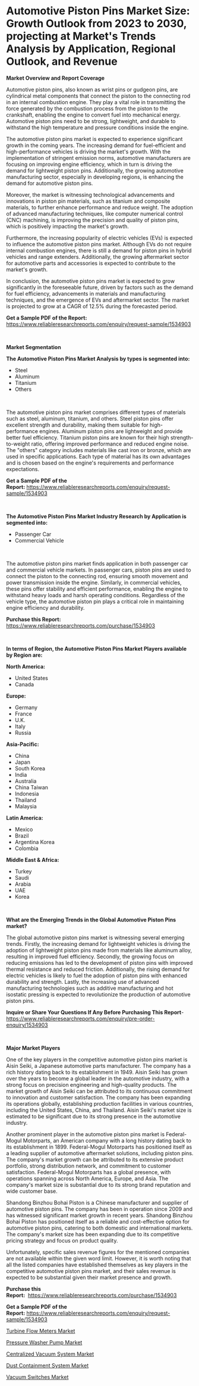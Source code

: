<p><h1>Automotive Piston Pins Market Size: Growth Outlook from 2023 to 2030, projecting at Market's Trends Analysis by Application, Regional Outlook, and Revenue</h1></p><p><strong>Market Overview and Report Coverage</strong></p>
<p><p>Automotive piston pins, also known as wrist pins or gudgeon pins, are cylindrical metal components that connect the piston to the connecting rod in an internal combustion engine. They play a vital role in transmitting the force generated by the combustion process from the piston to the crankshaft, enabling the engine to convert fuel into mechanical energy. Automotive piston pins need to be strong, lightweight, and durable to withstand the high temperature and pressure conditions inside the engine.</p><p>The automotive piston pins market is expected to experience significant growth in the coming years. The increasing demand for fuel-efficient and high-performance vehicles is driving the market's growth. With the implementation of stringent emission norms, automotive manufacturers are focusing on improving engine efficiency, which in turn is driving the demand for lightweight piston pins. Additionally, the growing automotive manufacturing sector, especially in developing regions, is enhancing the demand for automotive piston pins.</p><p>Moreover, the market is witnessing technological advancements and innovations in piston pin materials, such as titanium and composite materials, to further enhance performance and reduce weight. The adoption of advanced manufacturing techniques, like computer numerical control (CNC) machining, is improving the precision and quality of piston pins, which is positively impacting the market's growth.</p><p>Furthermore, the increasing popularity of electric vehicles (EVs) is expected to influence the automotive piston pins market. Although EVs do not require internal combustion engines, there is still a demand for piston pins in hybrid vehicles and range extenders. Additionally, the growing aftermarket sector for automotive parts and accessories is expected to contribute to the market's growth.</p><p>In conclusion, the automotive piston pins market is expected to grow significantly in the foreseeable future, driven by factors such as the demand for fuel efficiency, advancements in materials and manufacturing techniques, and the emergence of EVs and aftermarket sector. The market is projected to grow at a CAGR of 12.5% during the forecasted period.</p></p>
<p><strong>Get a Sample PDF of the Report:</strong> <a href="https://www.reliableresearchreports.com/enquiry/request-sample/1534903">https://www.reliableresearchreports.com/enquiry/request-sample/1534903</a></p>
<p>&nbsp;</p>
<p><strong>Market Segmentation</strong></p>
<p><strong>The Automotive Piston Pins Market Analysis by types is segmented into:</strong></p>
<p><ul><li>Steel</li><li>Aluminum</li><li>Titanium</li><li>Others</li></ul></p>
<p>&nbsp;</p>
<p><p>The automotive piston pins market comprises different types of materials such as steel, aluminum, titanium, and others. Steel piston pins offer excellent strength and durability, making them suitable for high-performance engines. Aluminum piston pins are lightweight and provide better fuel efficiency. Titanium piston pins are known for their high strength-to-weight ratio, offering improved performance and reduced engine noise. The "others" category includes materials like cast iron or bronze, which are used in specific applications. Each type of material has its own advantages and is chosen based on the engine's requirements and performance expectations.</p></p>
<p><strong>Get a Sample PDF of the Report:</strong>&nbsp;<a href="https://www.reliableresearchreports.com/enquiry/request-sample/1534903">https://www.reliableresearchreports.com/enquiry/request-sample/1534903</a></p>
<p>&nbsp;</p>
<p><strong>The Automotive Piston Pins Market Industry Research by Application is segmented into:</strong></p>
<p><ul><li>Passenger Car</li><li>Commercial Vehicle</li></ul></p>
<p>&nbsp;</p>
<p><p>The automotive piston pins market finds application in both passenger car and commercial vehicle markets. In passenger cars, piston pins are used to connect the piston to the connecting rod, ensuring smooth movement and power transmission inside the engine. Similarly, in commercial vehicles, these pins offer stability and efficient performance, enabling the engine to withstand heavy loads and harsh operating conditions. Regardless of the vehicle type, the automotive piston pin plays a critical role in maintaining engine efficiency and durability.</p></p>
<p><strong>Purchase this Report:</strong>&nbsp; <a href="https://www.reliableresearchreports.com/purchase/1534903">https://www.reliableresearchreports.com/purchase/1534903</a></p>
<p>&nbsp;</p>
<p><strong>In terms of Region, the Automotive Piston Pins Market Players available by Region are:</strong></p>
<p>
    <p> <strong> North America: </strong>
        <ul>
            <li>United States</li>
            <li>Canada</li>
        </ul>
        </p> 
    <p> <strong> Europe: </strong>
        <ul>
            <li>Germany</li>
            <li>France</li>
            <li>U.K.</li>
            <li>Italy</li>
            <li>Russia</li>
        </ul>
        </p> 
    <p> <strong> Asia-Pacific: </strong>
        <ul>
            <li>China</li>
            <li>Japan</li>
            <li>South Korea</li>
            <li>India</li>
            <li>Australia</li>
            <li>China Taiwan</li>
            <li>Indonesia</li>
            <li>Thailand</li>
            <li>Malaysia</li>
        </ul>
        </p> 
    <p> <strong> Latin America: </strong>
        <ul>
            <li>Mexico</li>
            <li>Brazil</li>
            <li>Argentina Korea</li>
            <li>Colombia</li>
        </ul>
        </p> 
    <p> <strong> Middle East & Africa: </strong>
        <ul>
            <li>Turkey</li>
            <li>Saudi</li>
            <li>Arabia</li>
            <li>UAE</li>
            <li>Korea</li>
        </ul>
    </p>
    </p>
<p>&nbsp;</p>
<p><strong>What are the Emerging Trends in the Global Automotive Piston Pins market?</strong></p>
<p><p>The global automotive piston pins market is witnessing several emerging trends. Firstly, the increasing demand for lightweight vehicles is driving the adoption of lightweight piston pins made from materials like aluminum alloy, resulting in improved fuel efficiency. Secondly, the growing focus on reducing emissions has led to the development of piston pins with improved thermal resistance and reduced friction. Additionally, the rising demand for electric vehicles is likely to fuel the adoption of piston pins with enhanced durability and strength. Lastly, the increasing use of advanced manufacturing technologies such as additive manufacturing and hot isostatic pressing is expected to revolutionize the production of automotive piston pins.</p></p>
<p><strong>Inquire or Share Your Questions If Any Before Purchasing This Report</strong>- <a href="https://www.reliableresearchreports.com/enquiry/pre-order-enquiry/1534903">https://www.reliableresearchreports.com/enquiry/pre-order-enquiry/1534903</a></p>
<p>&nbsp;</p>
<p><strong>Major Market Players</strong></p>
<p><p>One of the key players in the competitive automotive piston pins market is Aisin Seiki, a Japanese automotive parts manufacturer. The company has a rich history dating back to its establishment in 1949. Aisin Seiki has grown over the years to become a global leader in the automotive industry, with a strong focus on precision engineering and high-quality products. The market growth of Aisin Seiki can be attributed to its continuous commitment to innovation and customer satisfaction. The company has been expanding its operations globally, establishing production facilities in various countries, including the United States, China, and Thailand. Aisin Seiki's market size is estimated to be significant due to its strong presence in the automotive industry.</p><p>Another prominent player in the automotive piston pins market is Federal-Mogul Motorparts, an American company with a long history dating back to its establishment in 1899. Federal-Mogul Motorparts has positioned itself as a leading supplier of automotive aftermarket solutions, including piston pins. The company's market growth can be attributed to its extensive product portfolio, strong distribution network, and commitment to customer satisfaction. Federal-Mogul Motorparts has a global presence, with operations spanning across North America, Europe, and Asia. The company's market size is substantial due to its strong brand reputation and wide customer base.</p><p>Shandong Binzhou Bohai Piston is a Chinese manufacturer and supplier of automotive piston pins. The company has been in operation since 2009 and has witnessed significant market growth in recent years. Shandong Binzhou Bohai Piston has positioned itself as a reliable and cost-effective option for automotive piston pins, catering to both domestic and international markets. The company's market size has been expanding due to its competitive pricing strategy and focus on product quality.</p><p>Unfortunately, specific sales revenue figures for the mentioned companies are not available within the given word limit. However, it is worth noting that all the listed companies have established themselves as key players in the competitive automotive piston pins market, and their sales revenue is expected to be substantial given their market presence and growth.</p></p>
<p><strong>Purchase this Report:</strong>&nbsp;&nbsp;<a href="https://www.reliableresearchreports.com/purchase/1534903">https://www.reliableresearchreports.com/purchase/1534903</a></p>
<p></p>
<p><strong>Get a Sample PDF of the Report:</strong>&nbsp;<a href="https://www.reliableresearchreports.com/enquiry/request-sample/1534903">https://www.reliableresearchreports.com/enquiry/request-sample/1534903</a></p>
<p><p><a href="https://medium.com/@pauladams6h/turbine-flow-meters-market-insight-market-trends-growth-forecasted-from-2023-to-2030-c4930dfaa302">Turbine Flow Meters Market</a></p><p><a href="https://www.linkedin.com/pulse/pressure-washer-pump-market-size-2023-2030-global-industrial-dcfxe/">Pressure Washer Pump Market</a></p><p><a href="https://www.linkedin.com/pulse/centralized-vacuum-system-market-share-amp-new-trends-analysis-ucgqe/">Centralized Vacuum System Market</a></p><p><a href="https://www.linkedin.com/pulse/dust-containment-system-market-challenges-opportunities-growth-uxgce/">Dust Containment System Market</a></p><p><a href="https://medium.com/@queenlittle95/vacuum-switches-market-research-report-its-history-and-forecast-2023-to-2030-2d7e796d5ca7">Vacuum Switches Market</a></p></p>